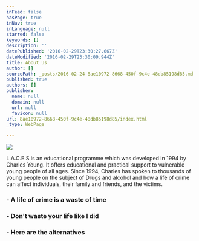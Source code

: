 ```yaml
---
inFeed: false
hasPage: true
inNav: true
inLanguage: null
starred: false
keywords: []
description: ''
datePublished: '2016-02-29T23:30:27.667Z'
dateModified: '2016-02-29T23:30:09.944Z'
title: About Us
author: []
sourcePath: _posts/2016-02-24-8ae10972-8668-450f-9c4e-48db85198d85.md
published: true
authors: []
publisher:
  name: null
  domain: null
  url: null
  favicon: null
url: 8ae10972-8668-450f-9c4e-48db85198d85/index.html
_type: WebPage

---
```

![](https://the-grid-user-content.s3-us-west-2.amazonaws.com/6944e663-a268-4eee-a521-268e506d0d1b.png)

L.A.C.E.S is an educational programme which was developed in 1994 by Charles Young. It offers educational and practical support to vulnerable young people of all ages. Since 1994, Charles has spoken to thousands of young people on the subject of Drugs and alcohol and how a life of crime can affect individuals, their family and friends, and the victims. 

### - A life of crime is a waste of time

### - Don't waste your life like I did

### - Here are the alternatives